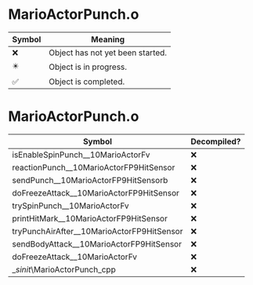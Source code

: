 # MarioActorPunch.o
| Symbol | Meaning 
| ------------- | ------------- 
| :x: | Object has not yet been started. 
| :eight_pointed_black_star: | Object is in progress. 
| :white_check_mark: | Object is completed. 


# MarioActorPunch.o
| Symbol | Decompiled? |
| ------------- | ------------- |
| isEnableSpinPunch__10MarioActorFv | :x: |
| reactionPunch__10MarioActorFP9HitSensor | :x: |
| sendPunch__10MarioActorFP9HitSensorb | :x: |
| doFreezeAttack__10MarioActorFP9HitSensor | :x: |
| trySpinPunch__10MarioActorFv | :x: |
| printHitMark__10MarioActorFP9HitSensor | :x: |
| tryPunchAirAfter__10MarioActorFP9HitSensor | :x: |
| sendBodyAttack__10MarioActorFP9HitSensor | :x: |
| doFreezeAttack__10MarioActorFv | :x: |
| __sinit_\MarioActorPunch_cpp | :x: |
